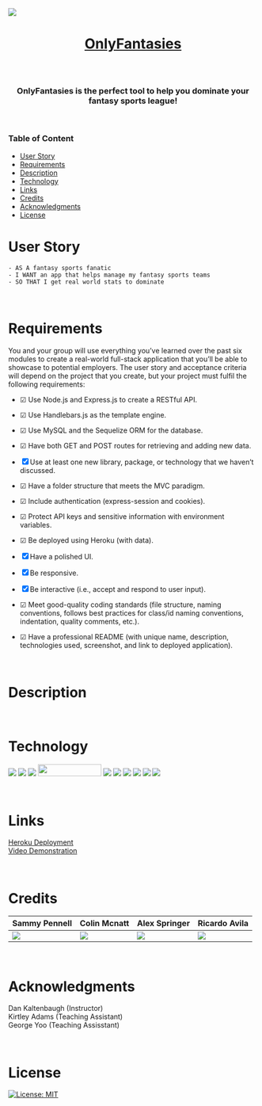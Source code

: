 <img src="https://user-images.githubusercontent.com/107449948/193716238-846545c5-7c3a-4160-8b01-231372bb0509.jpg" />
<h1 align="center">

[OnlyFantasies](https://onlyfantasies.herokuapp.com/)

</h1>

<p>&nbsp;</p>

<h3 align="center">
OnlyFantasies is the perfect tool to help you dominate your fantasy sports league!
</h3>
<p>&nbsp;</p>

### Table of Content

- [User Story](#user-story)
- [Requirements](#Requirements)
- [Description](#Description)
- [Technology](#Technology)
- [Links](#Links)
- [Credits](#credits)
- [Acknowledgments](#Acknowledgments)
- [License](#license)

# User Story

    - AS A fantasy sports fanatic
    - I WANT an app that helps manage my fantasy sports teams
    - SO THAT I get real world stats to dominate

<p>&nbsp;</p>

# Requirements

You and your group will use everything you’ve learned over the past six modules to create a real-world full-stack application that you’ll be able to showcase to potential employers. The user story and acceptance criteria will depend on the project that you create, but your project must fulfil the following requirements:

- &#x2611; Use Node.js and Express.js to create a RESTful API.

- &#x2611; Use Handlebars.js as the template engine.

- &#x2611; Use MySQL and the Sequelize ORM for the database.

- &#x2611; Have both GET and POST routes for retrieving and adding new data.

- &#x2612; Use at least one new library, package, or technology that we haven’t discussed.

- &#x2611; Have a folder structure that meets the MVC paradigm.

- &#x2611; Include authentication (express-session and cookies).

- &#x2611; Protect API keys and sensitive information with environment variables.

- &#x2611; Be deployed using Heroku (with data).

- &#x2612; Have a polished UI.

- &#x2612; Be responsive.

- &#x2612; Be interactive (i.e., accept and respond to user input).

- &#x2611; Meet good-quality coding standards (file structure, naming conventions, follows best practices for class/id naming conventions, indentation, quality comments, etc.).

- &#x2611; Have a professional README (with unique name, description, technologies used, screenshot, and link to deployed application).

<p>&nbsp;</p>

# Description

<p>&nbsp;</p>

# Technology

<img src="https://img.shields.io/badge/HTML-239120?style=for-the-badge&logo=html5&logoColor=white"> <img src="https://img.shields.io/badge/CSS-239120?&style=for-the-badge&logo=css3&logoColor=white"> <img src="https://img.shields.io/badge/JavaScript-323330?style=for-the-badge&logo=javascript&logoColor=F7DF1E"> <img src="https://user-images.githubusercontent.com/107449948/182315151-08c6a8cb-9059-4929-9f23-8c04075ef5c2.png" width="128" height="24"> <img src="https://img.shields.io/badge/NPM-%23000000.svg?style=for-the-badge&logo=npm&logoColor=white"> <img src="https://img.shields.io/badge/express.js-%23404d59.svg?style=for-the-badge&logo=express&logoColor=%2361DAFB"> <img src="https://img.shields.io/badge/node.js-6DA55F?style=for-the-badge&logo=node.js&logoColor=white"> <img src="https://img.shields.io/badge/mysql-%2300f.svg?style=for-the-badge&logo=mysql&logoColor=white"> <img src="https://img.shields.io/badge/heroku-%23430098.svg?style=for-the-badge&logo=heroku&logoColor=white"> <img src="https://img.shields.io/badge/figma-%23F24E1E.svg?style=for-the-badge&logo=figma&logoColor=white">

<p>&nbsp;</p>

# Links

[Heroku Deployment](https://onlyfantasies.herokuapp.com/) <br>
[Video Demonstration]()

<p>&nbsp;</p>

# Credits

| Sammy Pennell                                                                                                                        | Colin Mcnatt                                                                                                                                | Alex Springer                                                                                                                       | Ricardo Avila                                                                                                                             |
| ------------------------------------------------------------------------------------------------------------------------------------ | ------------------------------------------------------------------------------------------------------------------------------------------- | ----------------------------------------------------------------------------------------------------------------------------------- | ----------------------------------------------------------------------------------------------------------------------------------------- |
| [<img src="https://img.shields.io/badge/GitHub-100000?style=for-the-badge&logo=github&logoColor=white">](https://github.com/SammyDP) | [<img src="https://img.shields.io/badge/GitHub-100000?style=for-the-badge&logo=github&logoColor=white">](https://github.com/colinmichael89) | [<img src="https://img.shields.io/badge/GitHub-100000?style=for-the-badge&logo=github&logoColor=white">](https://github.com/aleji0) | [<img src="https://img.shields.io/badge/GitHub-100000?style=for-the-badge&logo=github&logoColor=white">](https://github.com/rickyavila29) |

<p>&nbsp;</p>

# Acknowledgments

Dan Kaltenbaugh (Instructor)<br>
Kirtley Adams (Teaching Assistant) <br>
George Yoo (Teaching Assisstant)

<p>&nbsp;</p>

# License

[![License: MIT](https://img.shields.io/badge/License-MIT-yellow.svg)](https://opensource.org/licenses/MIT)

<p>&nbsp;</p>
